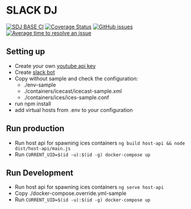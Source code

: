 # SLACK DJ

[![SDJ BASE CI](https://github.com/Sikora00/sdj-api/workflows/SDJ%20BASE%20CI/badge.svg)](https://github.com/Sikora00/sdj-api/workflows/SDJ%20BASE%20CI/badge.svg)
[![Coverage Status](https://coveralls.io/repos/github/Sikora00/sdj-api/badge.svg)](https://coveralls.io/github/Sikora00/sdj-api)
[![GitHub issues](https://img.shields.io/github/issues/Sikora00/sdj-api)](https://img.shields.io/github/issues/Sikora00/sdj-api)
[![Average time to resolve an issue](http://isitmaintained.com/badge/resolution/Sikora00/sdj-api.svg)](http://isitmaintained.com/project/Sikora00/sdj-api)

## Setting up

- Create your own [youtube api key](https://developers.google.com/youtube/v3/getting-started)
- Create [slack bot](https://api.slack.com/apps)
- Copy without sample and check the configuration:
  - ./env-sample
  - ./containers/icecast/icecast-sample.xml
  - ./containers/ices/ices-sample.conf
- run npm install
- add virtual hosts from .env to your configuration

## Run production

- Run host api for spawning ices containers
  `ng build host-api && node dist/host-api/main.js`
- Run `CURRENT_UID=$(id -u):$(id -g) docker-compose up`

## Run Development

- Run host api for spawning ices containers `ng serve host-api`
- Copy ./docker-compose.override.yml-sample
- Run `CURRENT_UID=$(id -u):$(id -g) docker-compose up`
